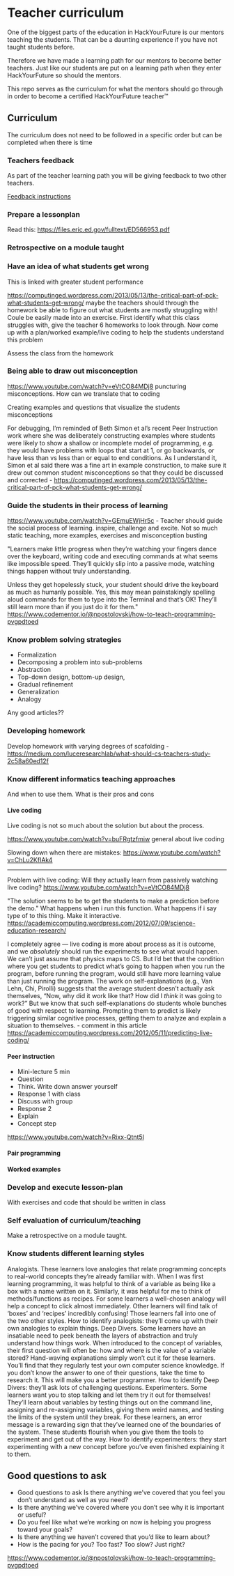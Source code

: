 # Teacher curriculum

One of the biggest parts of the education in HackYourFuture is our mentors teaching the students. That can be a daunting experience if you have not taught students before.

Therefore we have made a learning path for our mentors to become better teachers. Just like our students are put on a learning path when they enter HackYourFuture so should the mentors.

This repo serves as the curriculum for what the mentors should go through in order to become a certified HackYourFuture teacher™

## Curriculum

The curriculum does not need to be followed in a specific order but can be completed when there is time

### Teachers feedback
As part of the teacher learning path you will be giving feedback to two other teachers.

[Feedback instructions](feedback.md)

### Prepare a lessonplan
Read this: https://files.eric.ed.gov/fulltext/ED566953.pdf

### Retrospective on a module taught

### Have an idea of what students get wrong
This is linked with greater student performance

https://computinged.wordpress.com/2013/05/13/the-critical-part-of-pck-what-students-get-wrong/ maybe the teachers should through the homework be able to figure out what students are mostly struggling with! Coule be easily made into an exercise. First identify what this class struggles with, give the teacher 6 homeworks to look through. Now come up with a plan/worked example/live coding to help the students understand this problem

Assess the class from the homework

### Being able to draw out misconception

https://www.youtube.com/watch?v=eVtCO84MDj8 puncturing misconceptions. How can we translate that to coding

Creating examples and questions that visualize the students misconceptions

For debugging, I’m reminded of Beth Simon et al’s recent Peer Instruction work where she was deliberately constructing examples where students were likely to show a shallow or incomplete model of programming, e.g. they would have problems with loops that start at 1, or go backwards, or have less than vs less than or equal to end conditions. As I understand it, Simon et al said there was a fine art in example construction, to make sure it drew out common student misconceptions so that they could be discussed and corrected - https://computinged.wordpress.com/2013/05/13/the-critical-part-of-pck-what-students-get-wrong/

### Guide the students in their process of learning

https://www.youtube.com/watch?v=GEmuEWjHr5c - Teacher should guide the social process of learning. inspire, challenge and excite. Not so much static teaching, more examples, exercises and misconception busting

"Learners make little progress when they’re watching your fingers dance over the keyboard, writing code and executing commands at what seems like impossible speed. They’ll quickly slip into a passive mode, watching things happen without truly understanding.

Unless they get hopelessly stuck, your student should drive the keyboard as much as humanly possible. Yes, this may mean painstakingly spelling aloud commands for them to type into the Terminal and that’s OK! They’ll still learn more than if you just do it for them." https://www.codementor.io/@npostolovski/how-to-teach-programming-pvgpdtoed


### Know problem solving strategies
- Formalization
- Decomposing a problem into sub-problems
- Abstraction
- Top-down design, bottom-up design, 
- Gradual refinement
- Generalization
- Analogy

Any good articles?? 

### Developing homework
Develop homework with varying degrees of scafolding - https://medium.com/luceresearchlab/what-should-cs-teachers-study-2c58a60ed12f


### Know different informatics teaching approaches

And when to use them. What is their pros and cons

#### Live coding

Live coding is not so much about the solution but about the process. 

https://www.youtube.com/watch?v=buFRgtzfmiw general about live coding

Slowing down when there are mistakes: https://www.youtube.com/watch?v=ChLu2KfIAk4

---

Problem with live coding: Will they actually learn from passively watching live coding? https://www.youtube.com/watch?v=eVtCO84MDj8

"The solution seems to be to get the students to make a prediction before the demo." What happens when i run this function. What happens if i say type of to this thing. Make it interactive. https://academiccomputing.wordpress.com/2012/07/09/science-education-research/

I completely agree — live coding is more about process as it is outcome, and we *absolutely* should run the experiments to see what would happen. We can’t just assume that physics maps to CS. But I’d bet that the condition where you get students to predict what’s going to happen when you run the program, before running the program, would still have more learning value than just running the program. The work on self-explanations (e.g., Van Lehn, Chi, Pirolli) suggests that the average student doesn’t actually ask themselves, “Now, why did it work like that? How did I *think* it was going to work?” But we know that such self-explanations do students whole bunches of good with respect to learning. Prompting them to predict is likely triggering similar cognitive processes, getting them to analyze and explain a situation to themselves. - comment in this article https://academiccomputing.wordpress.com/2012/05/11/predicting-live-coding/


#### Peer instruction
- Mini-lecture 5 min
- Question
- Think. Write down answer yourself
- Response 1 with class
- Discuss with group
- Response 2
- Explain
- Concept step

https://www.youtube.com/watch?v=Rixx-Qtnt5I

#### Pair programming

#### Worked examples


### Develop and execute lesson-plan

With exercises and code that should be written in class


### Self evaluation of curriculum/teaching
Make a retrospective on a module taught. 


### Know students different learning styles

Analogists. These learners love analogies that relate programming concepts to real-world concepts they’re already familiar with. When I was first learning programming, it was helpful to think of a variable as being like a box with a name written on it. Similarly, it was helpful for me to think of methods/functions as recipes. For some learners a well-chosen analogy will help a concept to click almost immediately. Other learners will find talk of ‘boxes’ and ‘recipes’ incredibly confusing! Those learners fall into one of the two other styles. How to identify analogists: they’ll come up with their own analogies to explain things.
Deep Divers. Some learners have an insatiable need to peek beneath the layers of abstraction and truly understand how things work. When introduced to the concept of variables, their first question will often be: how and where is the value of a variable stored? Hand-waving explanations simply won’t cut it for these learners. You’ll find that they regularly test your own computer science knowledge. If you don’t know the answer to one of their questions, take the time to research it. This will make you a better programmer. How to identify Deep Divers: they’ll ask lots of challenging questions. 
Experimenters. Some learners want you to stop talking and let them try it out for themselves! They’ll learn about variables by testing things out on the command line, assigning and re-assigning variables, giving them weird names, and testing the limits of the system until they break. For these learners, an error message is a rewarding sign that they’ve learned one of the boundaries of the system. These students flourish when you give them the tools to experiment and get out of the way. How to identify experimenters: they start experimenting with a new concept before you’ve even finished explaining it to them.

## Good questions to ask
- Good questions to ask Is there anything we’ve covered that you feel you don’t understand as well as you need? 
- Is there anything we’ve covered where you don’t see why it is important or useful? 
- Do you feel like what we’re working on now is helping you progress toward your goals? 
- Is there anything we haven’t covered that you’d like to learn about?
- How is the pacing for you? Too fast? Too slow? Just right?

https://www.codementor.io/@npostolovski/how-to-teach-programming-pvgpdtoed


